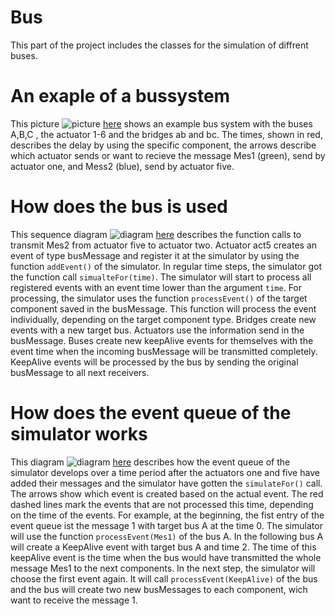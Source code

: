 # Bus

This part of the project includes the classes for the simulation of diffrent buses. 

# An exaple of a bussystem

This picture ![picture](/docs/busexample.jpg) [here](https://git.rwth-aachen.de/monticore/EmbeddedMontiArc/simulators/simulation/blob/ee-infrastructre/bus/docs/BusExample.jpg) shows an example bus system with the buses A,B,C , the actuator 1-6 and the bridges ab and bc. The times, shown in red, describes the delay by using the specific component, the arrows describe which actuator sends or want to recieve the message Mes1 (green), send by actuator one, and Mess2 (blue), send by actuator five.

# How does the bus is used

This sequence diagram ![diagram](/docs/sequencediagram.jpg) [here](https://git.rwth-aachen.de/monticore/EmbeddedMontiArc/simulators/simulation/blob/ee-infrastructre/bus/docs/SequenceDiagram.jpg) describes the function calls to transmit Mes2 from actuator five to actuator two. Actuator act5 creates an event of type busMessage and register it at the simulator by using the function `addEvent()` of the simulator. In regular time steps, the simulator got the function call `simualteFor(time)`. The simulator will start to process all registered events with an event time lower than the argument `time`. For processing, the simulator uses the function `processEvent()` of the target component saved in the busMessage. This function will process the event individually, depending on the target component type.
Bridges create new events with a new target bus. 
Actuators use the information send in the busMessage. 
Buses create new keepAlive events for themselves with the event time when the incoming busMessage will be transmitted completely. KeepAlive events will be processed by the bus by sending the original busMessage to all next receivers.


# How does the event queue of the simulator works

This diagram ![diagram](/docs/eventqueue.jpg) [here](https://git.rwth-aachen.de/monticore/EmbeddedMontiArc/simulators/simulation/blob/ee-infrastructre/bus/docs/EventQueue.jpg) describes how the event queue of the simulator develops over a time period after the actuators one and five have added their messages and the simulator have gotten the `simulateFor()` call. The arrows show which event is created based on the actual event. The red dashed lines mark the events that are not processed this time, depending on the time of the events.
For example, at the beginning, the fist entry of the event queue ist the message 1 with target bus A at the time 0. The simulator will use the function `processEvent(Mes1)` of the bus A. In the following bus A will create a KeepAlive event with target bus A and time 2. The time of this keepAlive event is the time when the bus would have transmitted the whole message Mes1 to the next components. In the next step, the simulator will choose the first event again. It will call `processEvent(KeepAlive)` of the bus and the bus will create two new busMessages to each component, wich want to receive the message 1.
